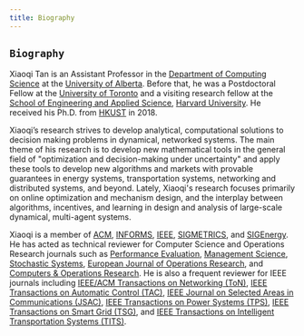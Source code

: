 ```yaml
---
title: Biography
---
```




## `Biography`

>
Xiaoqi Tan is an Assistant Professor in the [Department of Computing Science](https://www.ualberta.ca/computing-science/index.html) at the [University of Alberta](https://www.ualberta.ca/index.html). Before that, he was a Postdoctoral Fellow at the [University of Toronto](https://www.utoronto.ca/) and a visiting research fellow at the [School of Engineering and Applied Science](https://www.seas.harvard.edu/), [Harvard University](https://harvard.edu). He received his Ph.D.  from [HKUST](https://hkust.edu.hk/) in 2018.

>
Xiaoqi’s research strives to develop analytical, computational solutions to decision making problems in dynamical, networked systems. The main theme of his research is to develop new mathematical tools in the general field of "optimization and decision-making under uncertainty" and apply these tools to develop new algorithms and markets with provable guarantees in  energy systems, transportation systems, networking and distributed systems, and beyond. Lately, Xiaoqi's research focuses primarily on online optimization and mechanism design, and the interplay between algorithms, incentives, and learning in design and analysis of large-scale dynamical, multi-agent systems. 

>
Xiaoqi is a member of [ACM](https://www.acm.org/), [INFORMS](https://www.informs.org/), [IEEE](https://www.ieee.org/), [SIGMETRICS](https://www.sigmetrics.org/), and [SIGEnergy](https://energy.acm.org/). He has acted as technical reviewer for Computer Science and Operations Research journals such as [Performance Evaluation](https://www.journals.elsevier.com/performance-evaluation), [Management Science](https://pubsonline.informs.org/journal/mnsc), [Stochastic Systems](https://pubsonline.informs.org/journal/stsy), [European Journal of Operations Research](https://www.journals.elsevier.com/european-journal-of-operational-research), and [Computers & Operations Research](https://www.journals.elsevier.com/computers-and-operations-research). He is also a frequent reviewer for IEEE journals  including [IEEE/ACM Transactions on Networking (ToN)](https://ieeexplore.ieee.org/xpl/RecentIssue.jsp?punumber=90), [IEEE Transactions on Automatic Control (TAC)](https://ieeexplore.ieee.org/xpl/RecentIssue.jsp?punumber=9), [IEEE Journal on Selected Areas in Communications (JSAC)](https://ieeexplore.ieee.org/xpl/RecentIssue.jsp?punumber=49), [IEEE Transactions on Power Systems (TPS)](https://ieeexplore.ieee.org/xpl/RecentIssue.jsp?punumber=59), [IEEE Transactions on Smart Grid (TSG)](https://ieeexplore.ieee.org/xpl/RecentIssue.jsp?punumber=5165411), and [IEEE Transactions on Intelligent Transportation Systems (TITS)](https://ieeexplore.ieee.org/xpl/RecentIssue.jsp?punumber=6979). 